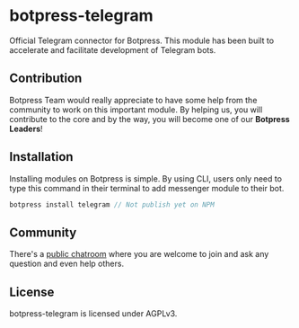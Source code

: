 # botpress-telegram

Official Telegram connector for Botpress. This module has been built to accelerate and facilitate development of Telegram bots.

## Contribution

Botpress Team would really appreciate to have some help from the community to work on this important module. By helping us, you will contribute to the core and by the way, you will become one of our **Botpress Leaders**!

## Installation

Installing modules on Botpress is simple. By using CLI, users only need to type this command in their terminal to add messenger module to their bot.

```js
botpress install telegram // Not publish yet on NPM
```

## Community

There's a [public chatroom](https://gitter.im/botpress/core) where you are welcome to join and ask any question and even help others.

## License

botpress-telegram is licensed under AGPLv3.
